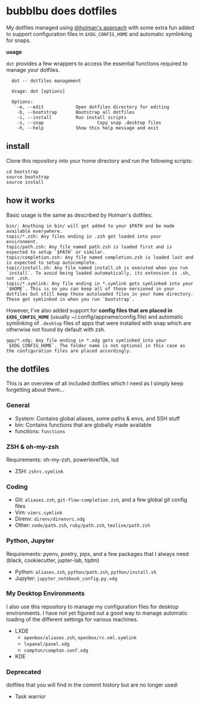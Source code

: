 # bubblbu does dotfiles

My dotfiles managed using [@holman's approach](https://github.com/holman/dotfiles) with some extra fun added to support configuration files in `$XDG_CONFIG_HOME` and automatic symlinking for snaps.

**usage**

`dot` provides a few wrappers to access the essential functions required to manage your dotfiles. 

```shell
  dot -- dotfiles management

  Usage: dot [options]

  Options:
    -e, --edit            Open dotfiles directory for editing
    -b, --bootstrap       Bootstrap all dotfiles
    -i, --install         Run install scripts
    -s, --snap                    Copy snap .desktop files
    -h, --help            Show this help message and exit
```

## install

Clone this repository into your home directory and run the following scripts:

```
cd bootstrap
source bootstrap
source install
```

## how it works

Basic usage is the same as described by Holman's dotfiles:

```
bin/: Anything in bin/ will get added to your $PATH and be made available everywhere.
topic/*.zsh: Any files ending in .zsh get loaded into your environment.
topic/path.zsh: Any file named path.zsh is loaded first and is expected to setup `$PATH` or similar.
topic/completion.zsh: Any file named completion.zsh is loaded last and is expected to setup autocomplete.
topic/install.sh: Any file named install.sh is executed when you run `install`. To avoid being loaded automatically, its extension is .sh, not .zsh.
topic/*.symlink: Any file ending in *.symlink gets symlinked into your `$HOME`. This is so you can keep all of those versioned in your dotfiles but still keep those autoloaded files in your home directory. These get symlinked in when you run `bootstrap`.
```

However, I've also added support for **config files that are placed in `$XDG_CONFIG_HOME`** (usually ~/.config/appname/config.file) and automatic symlinking of `.desktop` files of apps that were installed with snap which are otherwise not found by default with zsh. 

```
app/*.xdg: Any file ending in *.xdg gets symlinked into your `$XDG_CONFIG_HOME`. The folder name is not optional in this case as the configuration files are placed accordingly.
```

## the dotfiles

This is an overview of all included dotfiles which I need as I simply keep forgetting about them... 

### General

- System: Contains global aliases, some paths & envs, and SSH stuff
- bin: Contains functions that are globally made available
- functions: `functions`

### ZSH & oh-my-zsh

Requirements: oh-my-zsh, powerlevel10k, lsd

- ZSH: `zshrc.symlink`

### Coding

- Git: `aliases.zsh`, `git-flow-completion.zsh`, and a few global git config files
- Vim: `vimrc.symlink`
- Direnv: `direnv/direnvrc.xdg`
- Other: `node/path.zsh`, `ruby/path.zsh`, `texlive/path.zsh`

### Python, Jupyter

Requirements: pyenv, poetry, pipx, and a few packages that I always need (black, cookiecutter, jupter-lab, tqdm)

- Python: `aliases.zsh`, `python/path.zsh`, `python/install.sh`
- Jupyter: `jupyter_notebook_config.py.xdg`

### My Desktop Environments

I also use this repository to manage my configuration files for desktop environments. I have not yet figured out a good way to manage automatic loading of the different settings for various machines.

- LXDE
  - `openbox/aliases.zsh`, `openbox/rc.xml.symlink`
  - `lxpanel/panel.xdg` 
  - `compton/compton.conf.xdg`
- KDE

### Deprecated

dotfiles that you will find in the commit history but are no longer used:

- Task warrior
